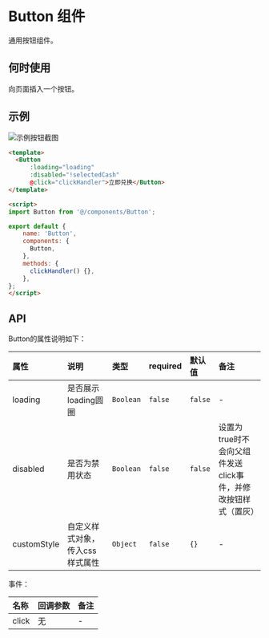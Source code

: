# Button 组件

通用按钮组件。

## 何时使用

向页面插入一个按钮。

## 示例

![示例按钮截图](http://t1.market.xiaomi.com/download/Browser/07c90473d1e33e68991f90e8e4a9b4155144026dc)

```html
<template>
  <Button
      :loading="loading"
      :disabled="!selectedCash"
      @click="clickHandler">立即兑换</Button>
</template>

<script>
import Button from '@/components/Button';

export default {
    name: 'Button',
    components: {
      Button,
    },
    methods: {
      clickHandler() {},
    },
};
</script>
```

## API

Button的属性说明如下：

| 属性        | 说明                            | 类型      | required | 默认值  | 备注                                                          |
| :---------- | :------------------------------ | :-------- | :------- | :------ | :------------------------------------------------------------ |
| loading     | 是否展示loading圆圈             | `Boolean` | `false`  | `false` | -                                                             |
| disabled    | 是否为禁用状态                  | `Boolean` | `false`  | `false` | 设置为true时不会向父组件发送click事件，并修改按钮样式（置灰） |
| customStyle | 自定义样式对象，传入css样式属性 | `Object`  | `false`  | `{}`    | -                                                             |

事件：

| 名称  | 回调参数 | 备注 |
| :---- | :------- | :--- |
| click | 无       | -    |
